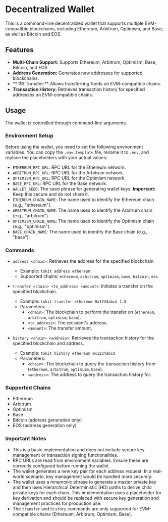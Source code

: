 # Decentralized Wallet

This is a command-line decentralized wallet that supports multiple EVM-compatible blockchains, including Ethereum, Arbitrum, Optimism, and Base, as well as Bitcoin and EOS.

## Features

*   **Multi-Chain Support:** Supports Ethereum, Arbitrum, Optimism, Base, Bitcoin, and EOS.
*   **Address Generation:** Generates new addresses for supported blockchains.
*   ** फंड Transfer:** Allows transferring funds on EVM-compatible chains.
*   **Transaction History:** Retrieves transaction history for specified addresses on EVM-compatible chains.

## Usage

The wallet is controlled through command-line arguments.

### Environment Setup

Before using the wallet, you need to set the following environment variables. You can copy the `.env.template` file, rename it to `.env`, and replace the placeholders with your actual values:

*   `ETHEREUM_RPC_URL`: RPC URL for the Ethereum network.
*   `ARBITRUM_RPC_URL`: RPC URL for the Arbitrum network.
*   `OPTIMISM_RPC_URL`: RPC URL for the Optimism network.
*   `BASE_RPC_URL`: RPC URL for the Base network.
*   `WALLET_SEED`: The seed phrase for generating wallet keys. **Important:** Keep this secure and do not share it.
*   `ETHEREUM_CHAIN_NAME`: The name used to identify the Ethereum chain (e.g., "ethereum").
*   `ARBITRUM_CHAIN_NAME`: The name used to identify the Arbitrum chain (e.g., "arbitrum").
*   `OPTIMISM_CHAIN_NAME`: The name used to identify the Optimism chain (e.g., "optimism").
*   `BASE_CHAIN_NAME`: The name used to identify the Base chain (e.g., "base").

### Commands

*   `address <chain>`: Retrieves the address for the specified blockchain.
    *   Example: `tokit address ethereum`
    *   Supported chains: `ethereum`, `arbitrum`, `optimism`, `base`, `bitcoin`, `eos`

*   `transfer <chain> <to_address> <amount>`: Initiates a transfer on the specified blockchain.
    *   Example: `tokit transfer ethereum 0x1234abcd 1.0`
    *   Parameters:
        *   `<chain>`: The blockchain to perform the transfer on (`ethereum`, `arbitrum`, `optimism`, `base`).
        *   `<to_address>`: The recipient's address.
        *   `<amount>`: The transfer amount.

*   `history <chain> <address>`: Retrieves the transaction history for the specified blockchain and address.
    *   Example: `tokit history ethereum 0x1234abcd`
    *   Parameters:
        *   `<chain>`: The blockchain to query the transaction history from (`ethereum`, `arbitrum`, `optimism`, `base`).
        *   `<address>`: The address to query the transaction history for.

### Supported Chains

*   Ethereum
*   Arbitrum
*   Optimism
*   Base
*   Bitcoin (address generation only)
*   EOS (address generation only)

### Important Notes

*   This is a basic implementation and does not include secure key management or transaction signing functionalities.
*   RPC URLs are read from environment variables. Ensure these are correctly configured before running the wallet.
*   The wallet generates a new key pair for each address request. In a real-world scenario, key management would be handled more securely.
*   The wallet uses a mnemonic phrase to generate a master private key and then uses Hierarchical Deterministic (HD) paths to derive child private keys for each chain. This implementation uses a placeholder for key derivation and should be replaced with secure key generation and management practices for production use.
*   The `transfer` and `history` commands are only supported for EVM-compatible chains (Ethereum, Arbitrum, Optimism, Base).
